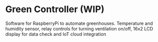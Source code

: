 # Green Controller (WIP)
Software for RaspberryPi to automate greenhouses. Temperature and humidity sensor, relay controls for turning ventilation on/off, 16x2 LCD display for data check and IoT cloud integration


